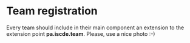 # Team registration #

Every team should include in their main component an extension to the extension point **pa.iscde.team**. Please, use a nice photo :-)
